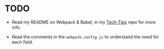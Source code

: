 # TODO

- Read my README on Webpack & Babel, in my [Tech-Tips](https://github.com/rohan-v8rma/Tech-Tips) repo for more info.

- Read the comments in the `webpack.config.js` to understand the need for each field.
